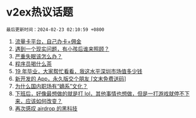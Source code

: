 # v2ex热议话题

`最后更新时间：2024-02-23 02:10:59 +0800`

1. [流量卡平台，自己办卡+佣金](https://www.v2ex.com/t/1017424)
1. [遇到一个现实问题，有小孩后谁来照顾？](https://www.v2ex.com/t/1017442)
1. [严重失眠该怎么办？](https://www.v2ex.com/t/1017427)
1. [程序员喝什么茶](https://www.v2ex.com/t/1017462)
1. [19 年毕业，大家帮忙看看，我这水平深圳市场值多少钱](https://www.v2ex.com/t/1017458)
1. [新开发的 App，永久版交个朋友 [文末免费送码]](https://www.v2ex.com/t/1017611)
1. [为什么国内职场有“嫡系”文化？](https://www.v2ex.com/t/1017402)
1. [下班后，好像最想做的就是打 lol，其他事情也想做，但是一打游戏就停不下来，应该如何改变？](https://www.v2ex.com/t/1017478)
1. [再次感叹 airdrop 的黑科技](https://www.v2ex.com/t/1017486)

